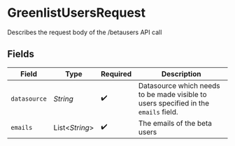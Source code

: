 # GreenlistUsersRequest

Describes the request body of the /betausers API call


## Fields

| Field                                                                               | Type                                                                                | Required                                                                            | Description                                                                         |
| ----------------------------------------------------------------------------------- | ----------------------------------------------------------------------------------- | ----------------------------------------------------------------------------------- | ----------------------------------------------------------------------------------- |
| `datasource`                                                                        | *String*                                                                            | :heavy_check_mark:                                                                  | Datasource which needs to be made visible to users specified in the `emails` field. |
| `emails`                                                                            | List\<*String*>                                                                     | :heavy_check_mark:                                                                  | The emails of the beta users                                                        |